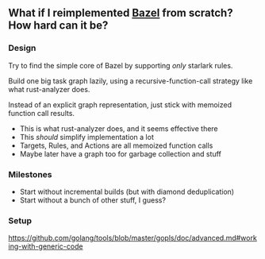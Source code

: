 ## What if I reimplemented [Bazel](https://bazel.build/) from scratch? How hard can it be?

### Design

Try to find the simple core of Bazel by supporting _only_ starlark rules.

Build one big task graph lazily, using a recursive-function-call strategy like what rust-analyzer does.

Instead of an explicit graph representation, just stick with memoized function call results.

- This is what rust-analyzer does, and it seems effective there
- This _should_ simplify implementation a lot
- Targets, Rules, and Actions are all memoized function calls
- Maybe later have a graph too for garbage collection and stuff

### Milestones

- Start without incremental builds (but with diamond deduplication)
- Start without a bunch of other stuff, I guess?

### Setup

https://github.com/golang/tools/blob/master/gopls/doc/advanced.md#working-with-generic-code
